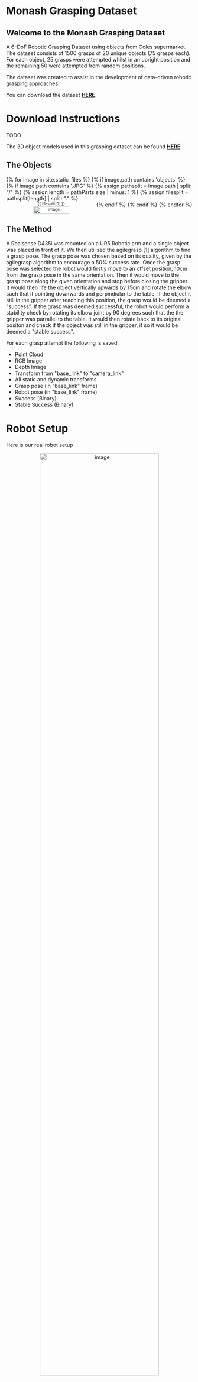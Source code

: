 # Monash Grasping Dataset
## Welcome to the Monash Grasping Dataset

A 6-DoF Robotic Grasping Dataset using objects from Coles supermarket. 
The dataset consists of 1500 grasps of 20 unique objects (75 grasps each). For each object, 25 grasps were attempted whilst in an upright position and the remaining 50 were attempted from random positions.

The dataset was created to assist in the development of data-driven robotic grasping approaches.

You can download the dataset [**HERE**](https://bridges.monash.edu/articles/dataset/6-DoF_Real_Robotic_Grasping_Dataset/20174165).

# Download Instructions
TODO

The 3D object models used in this grasping dataset can be found [**HERE**](https://lachlanchumbley.github.io/ColesObjectSet/).

## The Objects
<div float="left" style="display: flex; flex-direction: row; flex-wrap: wrap;">
  {% for image in site.static_files %}
      {% if image.path contains 'objects' %}
        {% if image.path contains '.JPG' %}
            {% assign pathsplit = image.path | split: "/" %}
            {% assign length = pathParts.size | minus: 1 %}
            {% assign filesplit = pathsplit[length] | split: "." %}
            <div style="width: 10%; min-width: 150px; text-align: center; font-size: 75%; margin-left: auto; margin-right: auto;">
              <div> {{ filesplit[0] }} </div>
              <img src="{{ site.baseurl }}{{ image.path }}" alt="image" width="80%"/>
            </div>
        {% endif %}
      {% endif %}
  {% endfor %}
</div>

## The Method
A Realsense D435i was mounted on a UR5 Robotic arm and a single object was placed in front of it. We then utilised the agilegrasp [1] algorithm to find a grasp pose. The grasp pose was chosen based on its quality, given by the agilegrasp algorithm to encourage a 50% success rate. Once the grasp pose was selected the robot would firstly move to an offset position, 10cm from the grasp pose in the same orientation. Then it would move to the grasp pose along the given orientation and stop before closing the gripper. It would then life the object vertically upwards by 15cm and rotate the elbow such that it pointing downwards and perpindiular to the table. If the object it still in the gripper after reaching this position, the grasp would be deemed a "success". If the grasp was deemed successful, the robot would perform a stability check by rotating its elbow joint by 90 degrees such that the the gripper was parrallel to the table. It would then rotate back to its original positon and check if the object was still in the gripper, if so it would be deemed a "stable success".

For each grasp attempt the following is saved:
- Point Cloud
- RGB Image
- Depth Image
- Transform from "base_link" to "camera_link"
- All static and dynamic transforms
- Grasp pose (in "base_link" frame)
- Robot pose (in "base_link" frame)
- Success (Binary)
- Stable Success (Binary)

# Robot Setup
Here is our real robot setup
<div style="min-width: 400px; text-align: center; margin-left: auto; margin-right: auto;">
  <img src="{{ site.baseurl }}/images/method/Robot Setup.JPG" alt="image" width="80%"/>
</div>

The frames utilised in our dataset are illustrated here in RVIZ.

<div float="left" style="display: flex; flex-direction: row; flex-wrap: wrap;">
  <div style="width: 45%; text-align: center; min-width: 400px; margin-left: auto; margin-right: auto;">
    <img src="{{ site.baseurl }}/images/method/Side View.png" alt="image" width="80%"/>
  </div>
  <div style="width: 45%; text-align: center; min-width: 400px; margin-left: auto; margin-right: auto;">
    <img src="{{ site.baseurl }}/images/method/Front View.png" alt="image" width="80%"/>
  </div>
</div>

Here is an example of the grasp generated by agilegrasp, the red arrow represents the grasp pose consisting of position (x, y, z) and orientation (x, y, z, w). The base of the arrow is the position and the arrow illustrates the orientation.

<div float="left" style="display: flex; flex-direction: row; flex-wrap: wrap;">
  <div style="width: 45%; min-width: 400px; text-align: center; margin-left: auto; margin-right: auto;">
    <img src="{{ site.baseurl }}/images/method/Overview.png" alt="image" width="80%"/>
  </div>
  <div style="width: 45%; min-width: 400px; text-align: center; margin-left: auto; margin-right: auto;">
    <img src="{{ site.baseurl }}/images/method/Grasp Example.png" alt="image" width="80%"/>
  </div>
</div>

Grasp position refers to the pose at the center of the gripper, whilst the Robot position refers to the pose of the UR5 end effector as illustrated in the image below.

<div style="min-width: 400px; text-align: center; margin-left: auto; margin-right: auto;">
  <img src="{{ site.baseurl }}/images/method/Gripper Labelled.png" alt="image" width="80%"/>
</div>

[1] Andreas ten Pas and Robert Platt. Using Geometry to Detect Grasp Poses in 3D Point Clouds. International Symposium on Robotics Research (ISRR), Italy, September 2015. 

This datset was developed by Monash University in conjunction with Coles Supermarkets.

<div float="left" style="display: flex; flex-direction: row; flex-wrap: wrap;">
  <div style="width: 45%; min-width: 400px; text-align: center; margin-left: auto; margin-right: auto;">
    <img src="{{ site.baseurl }}/images/logos/Monash_University_logo.png" alt="image" width="80%"/>
  </div>
  <div style="width: 45%; min-width: 400px; text-align: center; margin-left: auto; margin-right: auto;">
    <img src="{{ site.baseurl }}/images/logos/Coles_logo.png" alt="image" width="80%"/>
  </div>
</div>
